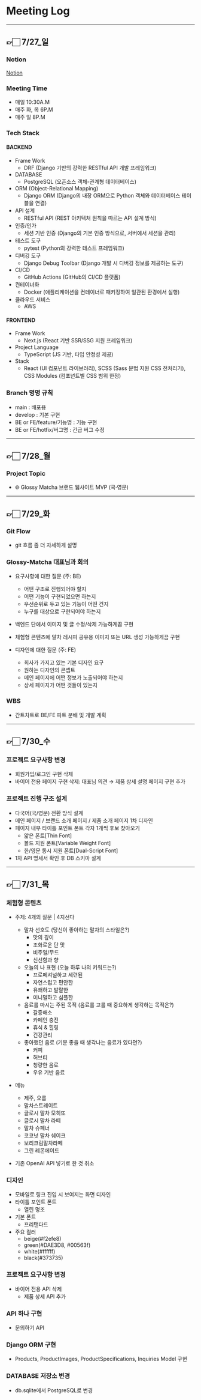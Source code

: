 # Meeting Log
---
## 👉🏻 7/27_일
### Notion
[Notion](https://www.notion.so/1fe042952b3080ff8133c885ef351ac6)

### Meeting Time
- 매일 10:30A.M
- 매주 화, 목 6P.M
- 매주 일 8P.M

### Tech Stack

#### BACKEND
- Frame Work
  - DRF (Django 기반의 강력한 RESTful API 개발 프레임워크)
- DATABASE
  - PostgreSQL (오픈소스 객체-관계형 데이터베이스)
- ORM (Object-Relational Mapping)
  - Django ORM (Django의 내장 ORM으로 Python 객체와 데이터베이스 테이블을 연결)
- API 설계
  - RESTful API (REST 아키텍처 원칙을 따르는 API 설계 방식)
- 인증/인가
  - 세션 기반 인증 (Django의 기본 인증 방식으로, 서버에서 세션을 관리)
- 테스트 도구
  - pytest (Python의 강력한 테스트 프레임워크)
- 디버깅 도구
  - Django Debug Toolbar (Django 개발 시 디버깅 정보를 제공하는 도구)
- CI/CD
  - GitHub Actions (GitHub의 CI/CD 플랫폼)
- 컨테이너화
  - Docker (애플리케이션을 컨테이너로 패키징하여 일관된 환경에서 실행)
- 클라우드 서비스
  - AWS

#### FRONTEND
- Frame Work
  - Next.js (React 기반 SSR/SSG 지원 프레임워크)
- Project Language
  - TypeScript (JS 기반, 타입 안정성 제공)
- Stack
  - React (UI 컴포넌트 라이브러리), SCSS (Sass 문법 지원 CSS 전처리기), CSS Modules (컴포넌트별 CSS 범위 한정)

### Branch 명명 규칙
- main : 배포용
- develop : 기본 구현
- BE or FE/feature/기능명 : 기능 구현
- BE or FE/hotfix/버그명 : 긴급 버그 수정

---

## 👉🏻 7/28_월
### Project Topic
- 🌐 Glossy Matcha 브랜드 웹사이트 MVP (국·영문)

---

## 👉🏻 7/29_화
### Git Flow
- git 흐름 좀 더 자세하게 설명

### Glossy-Matcha 대표님과 회의
- 요구사항에 대한 질문 (주: BE)
  - 어떤 구조로 진행되어야 할지
  - 어떤 기능이 구현되었으면 하는지
  - 우선순위로 두고 있는 기능이 어떤 건지
  - 누구를 대상으로 구현되어야 하는지
 - 백엔드 단에서 이미지 및 글 수정/삭제 가능하게끔 구현
 - 체험형 콘텐츠에 말차 레시피 공유용 이미지 또는 URL 생성 가능하게끔 구현

- 디자인에 대한 질문 (주: FE)
  - 회사가 가지고 있는 기본 디자인 요구
  - 원하는 디자인의 콘셉트
  - 메인 페이지에 어떤 정보가 노출되어야 하는지
  - 상세 페이지가 어떤 것들이 있는지

### WBS
- 간트차트로 BE/FE 파트 분배 및 개발 계획

---

## 👉🏻 7/30_수
### 프로젝트 요구사항 변경
- 회원가입/로그인 구현 삭제
- 바이어 전용 페이지 구현 삭제: 대표님 의견 → 제품 상세 설명 페이지 구현 추가

### 프로젝트 진행 구조 설계
- 다국어(국/영문) 전환 방식 설계
- 메인 페이지 / 브랜드 소개 페이지 / 제품 소개 페이지 1차 디자인
- 페이지 내부 타이틀 포인트 폰트 각자 1개씩 후보 찾아오기
  - 얇은 폰트[Thin Font]
  - 볼드 지원 폰트[Variable Weight Font]
  - 한/영문 동시 지원 폰트[Dual-Script Font]
- 1차 API 명세서 확인 후 DB 스키마 설계

---

## 👉🏻 7/31_목
### 체험형 콘텐츠
- 주제: 4개의 질문 | 4지선다
  - 말차 선호도 (당신이 좋아하는 말차의 스타일은?)
    - 맛의 깊이
    - 조화로운 단 맛
    - 비주얼/무드
    - 신선함과 향
  - 오늘의 나 표현 (오늘 하루 나의 키워드는?)
    - 프로페셔널하고 세련된
    - 자연스럽고 편안한
    - 유쾌하고 발랄한
    - 미니멀하고 심플한
  - 음료를 마시는 주된 목적 (음료를 고를 때 중요하게 생각하는 목적은?)
    - 갈증해소
    - 카페인 충전
    - 휴식 & 힐링
    - 건강관리
  - 좋아했던 음료 (기분 좋을 때 생각나는 음료가 있다면?)
    - 커피
    - 허브티
    - 청량한 음료
    - 우유 기반 음료
- 메뉴
  - 제주, 오름
  - 말차스트레이트
  - 글로시 말차 모히또
  - 글로시 말차 라떼
  - 말차 슈페너
  - 코코넛 말차 쉐이크
  - 보리크림말차라떼
  - 그린 레몬에이드

- 기존 OpenAI API 넣기로 한 것 취소

### 디자인
- 모바일로 링크 진입 시 보여지는 화면 디자인
- 타이틀 포인트 폰트
  - 열린 명조
- 기본 폰트
  - 프리탠다드
- 주요 컬러
  - beige(#f2efe8)
  - green(#DAE3D8, #00563f)
  - white(#ffffff)
  - black(#373735)

### 프로젝트 요구사항 변경
- 바이어 전용 API 삭제
  - 제품 상세 API 추가

### API 하나 구현
- 문의하기 API

### Django ORM 구현
- Products, ProductImages, ProductSpecifications, Inquiries Model 구현

### DATABASE 저장소 변경
- db.sqlite에서 PostgreSQL로 변경
